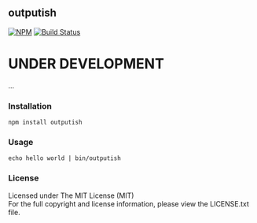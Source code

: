 ## outputish

[![NPM][npm-image]][npm-url] [![Build Status][travis-image]][travis-url]

# UNDER DEVELOPMENT

...

### Installation

```
npm install outputish
```

### Usage

```
echo hello world | bin/outputish
```

### License

Licensed under The MIT License (MIT)  
For the full copyright and license information, please view the LICENSE.txt file.

[npm-url]: http://npmjs.org/package/outputish
[npm-image]: https://badge.fury.io/js/outputish.svg

[travis-url]: https://travis-ci.org/fatihcode/outputish
[travis-image]: https://travis-ci.org/fatihcode/outputish.svg?branch=master